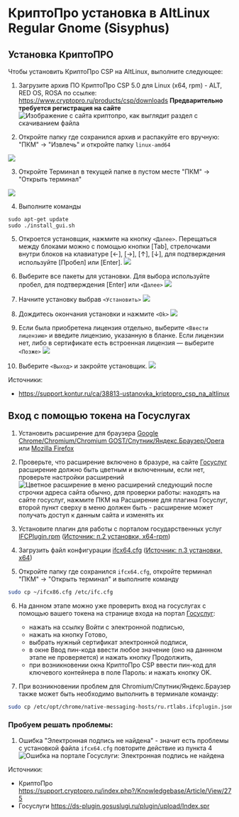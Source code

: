 # КриптоПро установка в AltLinux Regular Gnome (Sisyphus)

## Установка КриптоПРО

Чтобы установить КриптоПро CSP на AltLinux, выполните следующее:

1. Загрузите архив ПО КриптоПро CSP 5.0 для Linux (x64, rpm) - ALT, RED OS, ROSA по ссылке: https://www.cryptopro.ru/products/csp/downloads **Предварительно требуется регистрация на сайте**
![Изображение с сайта криптопро, как выглядит раздел с скачиванием файла](./public/cryptopro/load.png)

2. Откройте папку где сохранился архив и распакуйте его вручную: "ПКМ" → "Извлечь" и откройте папку `linux-amd64`

![](./public/cryptopro/extract.png)

3. Откройте Терминал в текущей папке в пустом месте "ПКМ" → "Открыть терминал"

![](./public/cryptopro/open-terminal.png)

4. Выполните команды
```bash[apt-get]
sudo apt-get update
sudo ./install_gui.sh
```

5. Откроется установщик, нажмите на кнопку `<Далее>`. Перещаться между блоками можно с помощью кнопки [Tab], стрелочками внутри блоков на клавиатуре [←], [→], [↑], [↓], для подтверждения используйте [Пробел] или [Enter].
![](./public/cryptopro/crypto-install-1.png)

6. Выберите все пакеты для установки. Для выбора используйте пробел, для подтверждения [Enter] или `<Далее>`
![](./public/cryptopro/crypto-install-2.png)

7. Начните установку выбрав `<Установить>`
![](./public/cryptopro/crypto-install-3.png)

8. Дождитесь окончания установки и нажмите `<Ok>`
![](./public/cryptopro/crypto-install-4.png)

9. Если была приобретена лицензия отдельно, выберите `<Ввести лицензию>` и введите лицензию, указанную в бланке. Если лицензии нет, либо в сертификате есть встроенная лицензия — выберите `<Позже>`
![](./public/cryptopro/crypto-install-5.png)

10. Выберите `<Выход>` и закройте установщик.
![](./public/cryptopro/crypto-install-6.png)

Источники:
- https://support.kontur.ru/ca/38813-ustanovka_kriptopro_csp_na_altlinux


## Вход с помощью токена на Госуслугах


1. Установить расширение для браузера [Google Chrome/Chromium/Chromium GOST/Спутник/Яндекс.Браузер/Opera](https://chrome.google.com/webstore/detail/ifcplugin-extension/pbefkdcndngodfeigfdgiodgnmbgcfha) или [Mozilla Firefox](https://ds-plugin.gosuslugi.ru/plugin/upload/assets/distrib/addon-1.2.8-fx.xpi)

2. Проверьте, что расширение включено в бразуре, на сайте [Госуслуг](https://www.gosuslugi.ru/) расширение должно быть цветным и включенным, если нет, проверьте настройки расширений 
![Цветное расширение в меню расширений следующий после строчки адреса сайта обычно, для проверки работы: находять на сайте госуслуг, нажмите ПКМ на Расширение для плагина Госуслуг, второй пункт сверху в меню должен быть - расширение может получать доступ к данным сайта и изменять их](./public/cryptopro/ext-is-on.png)

3. Установите плагин для работы с порталом государственных услуг [IFCPlugin.rpm](https://ds-plugin.gosuslugi.ru/plugin/upload/assets/distrib/IFCPlugin-x86_64.rpm) ([Источник: п.2 установки, x64-rpm](https://support.cryptopro.ru/index.php?/Knowledgebase/Article/View/275))

4. Загрузить файл конфигурации [ifcx64.cfg](https://www.cryptopro.ru/sites/default/files/public/faq/ifcx64.cfg) ([Источник: п.3 установки, x64](https://support.cryptopro.ru/index.php?/Knowledgebase/Article/View/275))

5. Откройте папку где сохранился `ifcx64.cfg`, откройте терминал "ПКМ" → "Открыть терминал" и выполните команду
```bash
sudo cp ~/ifcx86.cfg /etc/ifc.cfg
```

6. На данном этапе можно уже проверить вход на госуслугах с помощью вашего токена на странице входа на портал [Госуслуг](https://esia.gosuslugi.ru/login):
    - нажать на ссылку Войти с электронной подписью,
    - нажать на кнопку Готово,
    - выбрать нужный сертификат электронной подписи,
    - в окне Ввод пин-кода ввести любое значение (оно на даннном этапе не проверяется) и нажать кнопку Продолжить,
    - при возникновении окна КриптоПро CSP ввести пин-код для ключевого контейнера в поле Пароль: и нажать кнопку OK.


7. При возникновении проблем для Chromium/Спутник/Яндекс.Браузер также может быть необходимо выполнить в терминале команду:
```bash
sudo cp /etc/opt/chrome/native-messaging-hosts/ru.rtlabs.ifcplugin.json /etc/chromium/native-messaging-hosts
```


### Пробуем решать проблемы:
1. Ошибка "Электронная подпись не найдена" - значит есть проблемы с установкой файла `ifcx64.cfg` повторите действие из пункта 4
![Ошибка на портале Госуслуги: Электронная подпись не найдена](./public/cryptopro/sing404.jpg)


Источники:
- КриптоПро https://support.cryptopro.ru/index.php?/Knowledgebase/Article/View/275
- Госуслуги https://ds-plugin.gosuslugi.ru/plugin/upload/Index.spr